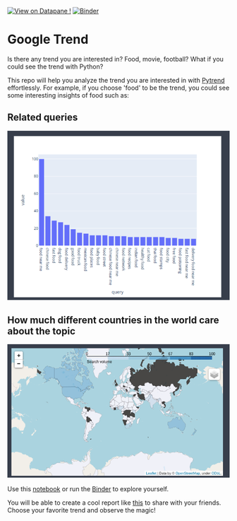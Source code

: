 [![View on Datapane !](https://img.shields.io/badge/Datapane-View%20sample%20report-ff69b4.svg)](https://datapane.com/khuyentran1401/reports/trend_analysis/)
[![Binder](https://mybinder.org/badge_logo.svg)](https://gesis.mybinder.org/binder/v2/gh/khuyentran1401/google_trend/42e056b1df76046e6dee0cb24894c458a43ffe9a?filepath=content%2Ftrends.ipynb)

# Google Trend
Is there any trend you are interested in? Food, movie, football? What if you could see the trend with Python? 

This repo will help you analyze the trend you are interested in with [Pytrend](https://github.com/GeneralMills/pytrends) effortlessly. For example, if you choose 'food' to be the trend, you could see some interesting insights of food such as:
## Related queries

![Related Queries](/images/trend.png)

## How much different countries in the world care about the topic

![Geo](/images/map.png)

Use this [notebook](/content/trends.ipynb) or run the [Binder](https://gesis.mybinder.org/binder/v2/gh/khuyentran1401/google_trend/42e056b1df76046e6dee0cb24894c458a43ffe9a?filepath=content%2Ftrends.ipynb) to explore yourself. 

You will be able to create a cool report like [this](https://datapane.com/khuyentran1401/reports/trend_analysis/) to share with your friends. Choose your favorite trend and observe the magic!

